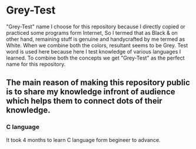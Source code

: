 # Grey-Test

"Grey-Test" name I choose for this repository because I directly copied or practiced some programs form Internet, So I termed that as Black & on other hand, remaining stuff is genuine and handycrafted by me termed as White.
When we combine both the colors, resultant seems to be Grey.
Test word is used here because here I test knowledge of various languages I learned.
To combine both the concepts we get "Grey-Test" as the perfect name for this repository. 

## The main reason of making this repository public is to share my knowledge infront of audience which helps them to connect dots of their knowledge.

### C language
It took 4 months to learn C language form begineer to advance.

